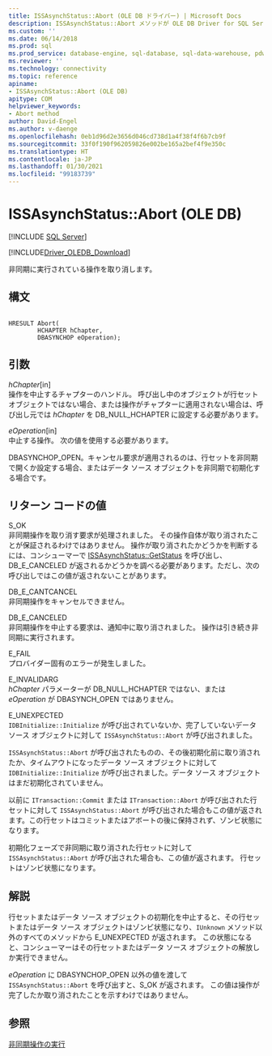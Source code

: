```yaml
---
title: ISSAsynchStatus::Abort (OLE DB ドライバー) | Microsoft Docs
description: ISSAsynchStatus::Abort メソッドが OLE DB Driver for SQL Server で非同期に実行されている操作を取り消す方法について説明します。
ms.custom: ''
ms.date: 06/14/2018
ms.prod: sql
ms.prod_service: database-engine, sql-database, sql-data-warehouse, pdw
ms.reviewer: ''
ms.technology: connectivity
ms.topic: reference
apiname:
- ISSAsynchStatus::Abort (OLE DB)
apitype: COM
helpviewer_keywords:
- Abort method
author: David-Engel
ms.author: v-daenge
ms.openlocfilehash: 0eb1d96d2e3656d046cd738d1a4f38f4f6b7cb9f
ms.sourcegitcommit: 33f0f190f962059826e002be165a2bef4f9e350c
ms.translationtype: HT
ms.contentlocale: ja-JP
ms.lasthandoff: 01/30/2021
ms.locfileid: "99183739"
---
```

# <a name="issasynchstatusabort-ole-db"></a>ISSAsynchStatus::Abort (OLE DB)
[!INCLUDE [SQL Server](../../../includes/applies-to-version/sql-asdb-asdbmi-asa-pdw.md)]

[!INCLUDE[Driver_OLEDB_Download](../../../includes/driver_oledb_download.md)]

  非同期に実行されている操作を取り消します。  
  
## <a name="syntax"></a>構文  
  
```  
  
HRESULT Abort(  
        HCHAPTER hChapter,  
        DBASYNCHOP eOperation);  
```  
  
## <a name="arguments"></a>引数  
 *hChapter*[in]  
 操作を中止するチャプターのハンドル。 呼び出し中のオブジェクトが行セット オブジェクトではない場合、または操作がチャプターに適用されない場合は、呼び出し元では *hChapter* を DB_NULL_HCHAPTER に設定する必要があります。  
  
 *eOperation*[in]  
 中止する操作。 次の値を使用する必要があります。  
  
 DBASYNCHOP_OPEN。キャンセル要求が適用されるのは、行セットを非同期で開くか設定する場合、またはデータ ソース オブジェクトを非同期で初期化する場合です。  
  
## <a name="return-code-values"></a>リターン コードの値  
 S_OK  
 非同期操作を取り消す要求が処理されました。 その操作自体が取り消されたことが保証されるわけではありません。 操作が取り消されたかどうかを判断するには、コンシューマーで [ISSAsynchStatus::GetStatus](../../oledb/ole-db-interfaces/issasynchstatus-getstatus-ole-db.md) を呼び出し、DB_E_CANCELED が返されるかどうかを調べる必要があります。ただし、次の呼び出しではこの値が返されないことがあります。  
  
 DB_E_CANTCANCEL  
 非同期操作をキャンセルできません。  
  
 DB_E_CANCELED  
 非同期操作を中止する要求は、通知中に取り消されました。 操作は引き続き非同期に実行されます。  
  
 E_FAIL  
 プロバイダー固有のエラーが発生しました。  
  
 E_INVALIDARG  
 *hChapter* パラメーターが DB_NULL_HCHAPTER ではない、または *eOperation* が DBASYNCH_OPEN ではありません。  
  
 E_UNEXPECTED  
 `IDBInitialize::Initialize` が呼び出されていないか、完了していないデータ ソース オブジェクトに対して `ISSAsynchStatus::Abort` が呼び出されました。  
  
 `ISSAsynchStatus::Abort` が呼び出されたものの、その後初期化前に取り消されたか、タイムアウトになったデータ ソース オブジェクトに対して `IDBInitialize::Initialize` が呼び出されました。データ ソース オブジェクトはまだ初期化されていません。  
  
 以前に `ITransaction::Commit` または `ITransaction::Abort` が呼び出された行セットに対して `ISSAsynchStatus::Abort` が呼び出された場合もこの値が返されます。この行セットはコミットまたはアボートの後に保持されず、ゾンビ状態になります。  
  
 初期化フェーズで非同期に取り消された行セットに対して `ISSAsynchStatus::Abort` が呼び出された場合も、この値が返されます。 行セットはゾンビ状態になります。  
  
## <a name="remarks"></a>解説  
 行セットまたはデータ ソース オブジェクトの初期化を中止すると、その行セットまたはデータ ソース オブジェクトはゾンビ状態になり、`IUnknown` メソッド以外のすべてのメソッドから E_UNEXPECTED が返されます。 この状態になると、コンシューマーはその行セットまたはデータ ソース オブジェクトの解放しか実行できません。  
  
 *eOperation* に DBASYNCHOP_OPEN 以外の値を渡して `ISSAsynchStatus::Abort` を呼び出すと、S_OK が返されます。 この値は操作が完了したか取り消されたことを示すわけではありません。  
  
## <a name="see-also"></a>参照  
 [非同期操作の実行](../../oledb/features/performing-asynchronous-operations.md)  
  
  

